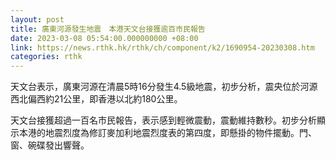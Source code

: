 ```yaml
---
layout: post
title: 廣東河源發生地震　本港天文台接獲逾百市民報告
date: 2023-03-08 05:54:00.000000000 +08:00
link: https://news.rthk.hk/rthk/ch/component/k2/1690954-20230308.htm
categories: rthk
---
```


天文台表示，廣東河源在清晨5時16分發生4.5級地震，初步分析，震央位於河源西北偏西約21公里，即香港以北約180公里。

天文台接獲超過一百名市民報告，表示感到輕微震動，震動維持數秒。初步分析顯示本港的地震烈度為修訂麥加利地震烈度表的第四度，即懸掛的物件擺動。門、窗、碗碟發出響聲。
